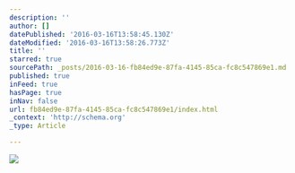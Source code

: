 ```yaml
---
description: ''
author: []
datePublished: '2016-03-16T13:58:45.130Z'
dateModified: '2016-03-16T13:58:26.773Z'
title: ''
starred: true
sourcePath: _posts/2016-03-16-fb84ed9e-87fa-4145-85ca-fc8c547869e1.md
published: true
inFeed: true
hasPage: true
inNav: false
url: fb84ed9e-87fa-4145-85ca-fc8c547869e1/index.html
_context: 'http://schema.org'
_type: Article

---
```

![](https://the-grid-user-content.s3-us-west-2.amazonaws.com/ea31f489-714b-4238-9d9c-4ec3da7e9325.png)